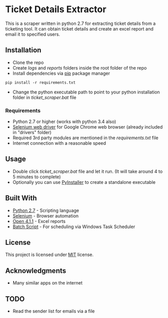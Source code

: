 # Ticket Details Extractor

This is a scraper written in python 2.7 for extracting ticket details from a ticketing tool. It can obtain ticket details and 
create an excel report and email it to specified users.

## Installation
* Clone the repo
* Create *logs* and *reports* folders inside the root folder of the repo
* Install dependencies via [pip](https://pypi.org/project/pip/) package manager
```
pip install -r requirements.txt
```
* Change the python executable path to point to your python installation folder in _ticket_scraper.bat_ file

### Requirements
* Python 2.7 or higher (works with python 3.4 also)
* [Selenium web driver](https://sites.google.com/a/chromium.org/chromedriver/) for Google Chrome web browser (already included in "drivers" folder)
* Required 3rd party modules are mentioned in the _requirements.txt_ file
* Internet connection with a reasonable speed

## Usage
* Double click _ticket_scraper.bat_ file and let it run. (It will take around 4 to 5 minutes to complete)
* Optionally you can use [PyInstaller](https://www.pyinstaller.org/) to create a standalone executable 

## Built With
* [Python 2.7](https://www.python.org/download/releases/2.7/) - Scripting language
* [Selenium](https://www.seleniumhq.org/) - Browser automation
* [Open 4.1.1](https://openpyxl.readthedocs.io/en/stable/) - Excel reports
* [Batch Script](https://en.wikipedia.org/wiki/Batch_file) - For scheduling via Windows Task Scheduler

## License
This project is licensed under [MIT](https://choosealicense.com/licenses/mit/) license.

## Acknowledgments
* Many similar apps on the internet

## TODO
* Read the sender list for emails via a file
